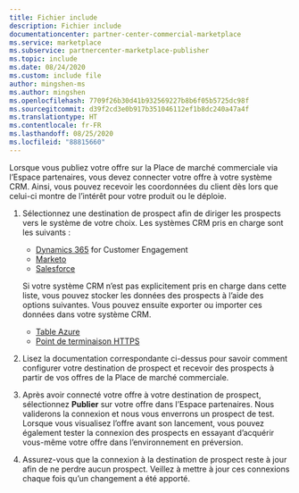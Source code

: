 ```yaml
---
title: Fichier include
description: Fichier include
documentationcenter: partner-center-commercial-marketplace
ms.service: marketplace
ms.subservice: partnercenter-marketplace-publisher
ms.topic: include
ms.date: 08/24/2020
ms.custom: include file
author: mingshen-ms
ms.author: mingshen
ms.openlocfilehash: 7709f26b30d41b932569227b8b6f05b5725dc98f
ms.sourcegitcommit: d39f2cd3e0b917b351046112ef1b8dc240a47a4f
ms.translationtype: HT
ms.contentlocale: fr-FR
ms.lasthandoff: 08/25/2020
ms.locfileid: "88815660"
---
```

Lorsque vous publiez votre offre sur la Place de marché commerciale via l’Espace partenaires, vous devez connecter votre offre à votre système CRM. Ainsi, vous pouvez recevoir les coordonnées du client dès lors que celui-ci montre de l’intérêt pour votre produit ou le déploie.

1. Sélectionnez une destination de prospect afin de diriger les prospects vers le système de votre choix. Les systèmes CRM pris en charge sont les suivants :

    * [Dynamics 365](../commercial-marketplace-lead-management-instructions-dynamics.md) for Customer Engagement
    * [Marketo](../commercial-marketplace-lead-management-instructions-marketo.md)
    * [Salesforce](../commercial-marketplace-lead-management-instructions-salesforce.md)

    Si votre système CRM n’est pas explicitement pris en charge dans cette liste, vous pouvez stocker les données des prospects à l’aide des options suivantes. Vous pouvez ensuite exporter ou importer ces données dans votre système CRM.

    * [Table Azure](../commercial-marketplace-lead-management-instructions-azure-table.md)
    * [Point de terminaison HTTPS](../commercial-marketplace-lead-management-instructions-https.md)

1. Lisez la documentation correspondante ci-dessus pour savoir comment configurer votre destination de prospect et recevoir des prospects à partir de vos offres de la Place de marché commerciale.
1. Après avoir connecté votre offre à votre destination de prospect, sélectionnez **Publier** sur votre offre dans l’Espace partenaires. Nous validerons la connexion et nous vous enverrons un prospect de test. Lorsque vous visualisez l’offre avant son lancement, vous pouvez également tester la connexion des prospects en essayant d’acquérir vous-même votre offre dans l’environnement en préversion.
1. Assurez-vous que la connexion à la destination de prospect reste à jour afin de ne perdre aucun prospect. Veillez à mettre à jour ces connexions chaque fois qu’un changement a été apporté.
